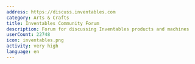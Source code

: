```yaml
---
address: https://discuss.inventables.com
category: Arts & Crafts
title: Inventables Community Forum
description: Forum for discussing Inventables products and machines
userCount: 22748
icon: inventables.png
activity: very high
language: en
---
```

